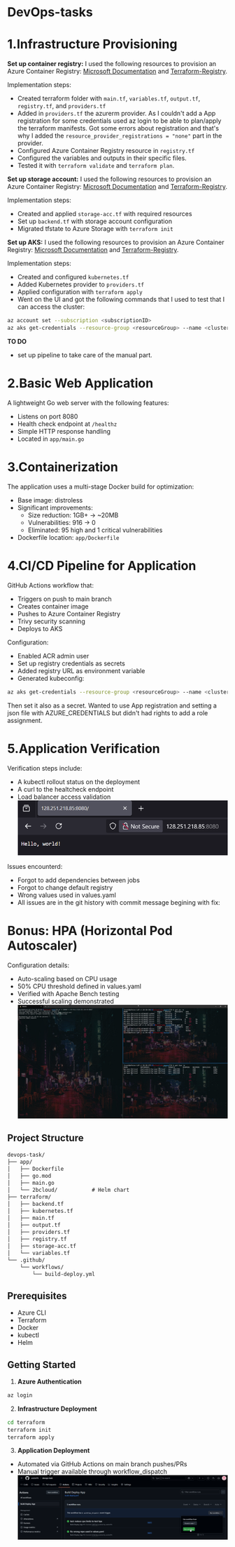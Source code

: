 # DevOps-tasks

# 1.Infrastructure Provisioning

**Set up container registry:**
I used the following resources to provision an Azure Container Registry:
[Microsoft Documentation](https://learn.microsoft.com/en-us/azure/container-registry/container-registry-get-started-terraform?tabs=azure-cli) and [Terraform-Registry](https://registry.terraform.io/providers/hashicorp/azurerm/latest/docs/resources/container_registry).

Implementation steps:
- Created terraform folder with `main.tf`, `variables.tf`, `output.tf`, `registry.tf`, and `providers.tf`
- Added in `providers.tf` the azurerm provider. As I couldn't add a App registration for some credentials used az login to be able to plan/apply the terraform manifests. Got some errors about registration and that's why I added the `resource_provider_registrations = "none"` part in the provider.
- Configured Azure Container Registry resource in `registry.tf`
- Configured the variables and outputs in their specific files.
- Tested it with `terraform validate` and `terraform plan`.

**Set up storage account:**
I used the following resources to provision an Azure Container Registry:
[Microsoft Documentation](https://learn.microsoft.com/en-us/azure/developer/terraform/store-state-in-azure-storage?tabs=terraform) and [Terraform-Registry](https://registry.terraform.io/providers/hashicorp/azurerm/latest/docs/resources/storage_account).

Implementation steps:
- Created and applied `storage-acc.tf` with required resources
- Set up `backend.tf` with storage account configuration
- Migrated tfstate to Azure Storage with `terraform init`


**Set up AKS:**
I used the following resources to provision an Azure Container Registry:
[Microsoft Documentation](https://learn.microsoft.com/en-us/azure/aks/learn/quick-kubernetes-deploy-terraform?pivots=development-environment-azure-cli) and [Terraform-Registry](https://registry.terraform.io/providers/hashicorp/azurerm/latest/docs/resources/kubernetes_cluster).

Implementation steps:
- Created and configured `kubernetes.tf`
- Added Kubernetes provider to `providers.tf`
- Applied configuration with `terraform apply`
- Went on the UI and got the following commands that I used to test that I can access the cluster:
```bash
az account set --subscription <subscriptionID>
az aks get-credentials --resource-group <resourceGroup> --name <clusterName> --overwrite-existing
```

**TO DO**
- set up pipeline to take care of the manual part.

# 2.Basic Web Application
A lightweight Go web server with the following features:
- Listens on port 8080
- Health check endpoint at `/healthz`
- Simple HTTP response handling
- Located in `app/main.go`


# 3.Containerization
The application uses a multi-stage Docker build for optimization:
- Base image: distroless
- Significant improvements:
  - Size reduction: 1GB+ → ~20MB
  - Vulnerabilities: 916 → 0
  - Eliminated: 95 high and 1 critical vulnerabilities
- Dockerfile location: `app/Dockerfile`


# 4.CI/CD Pipeline for Application
GitHub Actions workflow that:
- Triggers on push to main branch
- Creates container image
- Pushes to Azure Container Registry
- Trivy security scanning
- Deploys to AKS

Configuration:
- Enabled ACR admin user
- Set up registry credentials as secrets
- Added registry URL as environment variable
- Generated kubeconfig:
```bash
az aks get-credentials --resource-group <resourceGroup> --name <clusterName> --file kubeconfig.yaml
```
Then set it also as a secret. Wanted to use App registration and setting a json file with AZURE_CREDENTIALS but didn't had rights to add a role assignment.


# 5.Application Verification
Verification steps include:
- A kubectl rollout status on the deployment
- A curl to the healtcheck endpoint
- Load balancer access validation
![Manual Test](images/UI.png)


Issues encounterd:
- Forgot to add dependencies between jobs
- Forgot to change default registry
- Wrong values used in values.yaml
- All issues are in the git history with commit message begining with fix:

# Bonus: HPA (Horizontal Pod Autoscaler)
Configuration details:
- Auto-scaling based on CPU usage
- 50% CPU threshold defined in values.yaml
- Verified with Apache Bench testing
- Successful scaling demonstrated
![HPA](images/HPA.png)


## Project Structure

```
devops-task/
├── app/
│   ├── Dockerfile
│   ├── go.mod
│   ├── main.go
│   └── 2bcloud/           # Helm chart
├── terraform/
│   ├── backend.tf
│   ├── kubernetes.tf
│   ├── main.tf
│   ├── output.tf
│   ├── providers.tf
│   ├── registry.tf
│   ├── storage-acc.tf
│   └── variables.tf
└── .github/
    └── workflows/
        └── build-deploy.yml
```

## Prerequisites
- Azure CLI
- Terraform
- Docker
- kubectl
- Helm

## Getting Started

1. **Azure Authentication**
```bash
az login
```

2. **Infrastructure Deployment**
```bash
cd terraform
terraform init
terraform apply
```

3. **Application Deployment**
- Automated via GitHub Actions on main branch pushes/PRs
- Manual trigger available through workflow_dispatch
![manual run pipeline](images/manual_run.png)